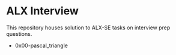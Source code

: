 # ALX Interview

This repository houses solution to ALX-SE tasks on interview prep questions.
- 0x00-pascal_triangle
